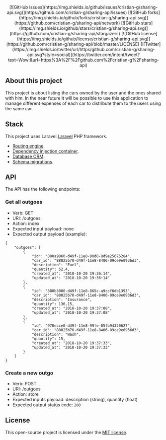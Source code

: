<p align="center">
[![GitHub issues](https://img.shields.io/github/issues/cristian-g/sharing-api.svg)](https://github.com/cristian-g/sharing-api/issues)
[![GitHub forks](https://img.shields.io/github/forks/cristian-g/sharing-api.svg)](https://github.com/cristian-g/sharing-api/network)
[![GitHub stars](https://img.shields.io/github/stars/cristian-g/sharing-api.svg)](https://github.com/cristian-g/sharing-api/stargazers)
[![GitHub license](https://img.shields.io/github/license/cristian-g/sharing-api.svg)](https://github.com/cristian-g/sharing-api/blob/master/LICENSE)
[![Twitter](https://img.shields.io/twitter/url/https/github.com/cristian-g/sharing-api.svg?style=social)](https://twitter.com/intent/tweet?text=Wow:&url=https%3A%2F%2Fgithub.com%2Fcristian-g%2Fsharing-api)
</p>

## About this project

This project is about listing the cars owned by the user and the ones shared with him. In the near future it will be possible to use this application to manage different expenses of each car to distribute them to the users using the same car.

## Stack

This project uses Laravel [Laravel](https://laravel.com/docs) PHP framework.
- [Routing engine](https://laravel.com/docs/routing).
- [Dependency injection container](https://laravel.com/docs/container).
- [Database ORM](https://laravel.com/docs/eloquent).
- [Schema migrations](https://laravel.com/docs/migrations).

## API

The API has the following endpoints:

### Get all outgoes

- Verb: GET
- URI: /outgoes
- Action: index
- Expected input payload: none
- Expected output payload (example):
``` 
{
    "outgoes": [
        {
            "id": "880a9860-d49f-11e8-90d8-8d9e25676284",
            "car_id": "88025b70-d49f-11e8-8406-09ce9e0936d3",
            "description": "Fuel",
            "quantity": 52.4,
            "created_at": "2018-10-20 19:36:14",
            "updated_at": "2018-10-20 19:36:14"
        },
        {
            "id": "880b3000-d49f-11e8-865c-a9ccf6db1393",
            "car_id": "88025b70-d49f-11e8-8406-09ce9e0936d3",
            "description": "Insurance",
            "quantity": 130.15,
            "created_at": "2018-10-20 19:37:08",
            "updated_at": "2018-10-20 19:37:08"
        },
        {
            "id": "970ecce0-d49f-11e8-99fe-05fb94320627",
            "car_id": "88025b70-d49f-11e8-8406-09ce9e0936d3",
            "description": "Wash",
            "quantity": 15,
            "created_at": "2018-10-20 19:37:33",
            "updated_at": "2018-10-20 19:37:33"
        }
    ]
}
```

### Create a new outgo
- Verb: POST
- URI: /outgoes
- Action: store
- Expected inputs payload: description (string), quantity (float)
- Expected output status code: ```200```
    
    
## License

This open-source project is licensed under the [MIT license](https://opensource.org/licenses/MIT).
